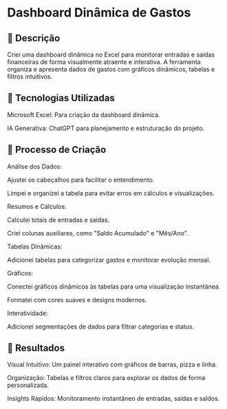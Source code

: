 # Dashboard Dinâmica de Gastos

## 📒 Descrição

Criei uma dashboard dinâmica no Excel para monitorar entradas e saídas financeiras de forma visualmente atraente e interativa. A ferramenta organiza e apresenta dados de gastos com gráficos dinâmicos, tabelas e filtros intuitivos.

## 🤖 Tecnologias Utilizadas

Microsoft Excel: Para criação da dashboard dinâmica.

IA Generativa: ChatGPT para planejamento e estruturação do projeto.

## 🤔 Processo de Criação

Análise dos Dados:

Ajustei os cabeçalhos para facilitar o entendimento.

Limpei e organizei a tabela para evitar erros em cálculos e visualizações.

Resumos e Cálculos:

Calculei totais de entradas e saídas.

Criei colunas auxiliares, como "Saldo Acumulado" e "Mês/Ano".

Tabelas Dinâmicas:

Adicionei tabelas para categorizar gastos e monitorar evolução mensal.

Gráficos:

Conectei gráficos dinâmicos às tabelas para uma visualização instantânea.

Formatei com cores suaves e designs modernos.

Interatividade:

Adicionei segmentações de dados para filtrar categorias e status.

## 🚀 Resultados

Visual Intuitivo: Um painel interativo com gráficos de barras, pizza e linha.

Organização: Tabelas e filtros claros para explorar os dados de forma personalizada.

Insights Rápidos: Monitoramento instantâneo de entradas, saídas e saldos.

